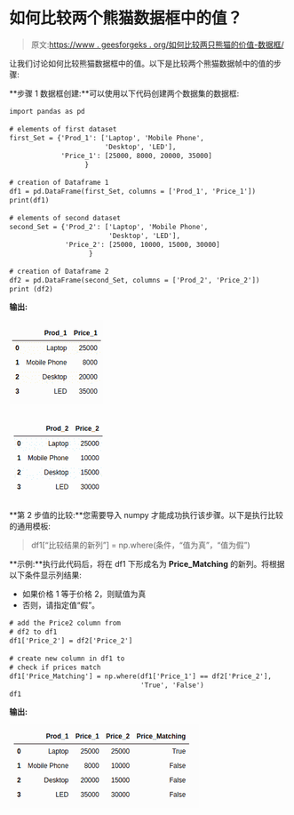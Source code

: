 # 如何比较两个熊猫数据框中的值？

> 原文:[https://www . geesforgeks . org/如何比较两只熊猫的价值-数据框/](https://www.geeksforgeeks.org/how-to-compare-values-in-two-pandas-dataframes/)

让我们讨论如何比较熊猫数据框中的值。以下是比较两个熊猫数据帧中的值的步骤:

**步骤 1 数据框创建:**可以使用以下代码创建两个数据集的数据框:

```
import pandas as pd

# elements of first dataset
first_Set = {'Prod_1': ['Laptop', 'Mobile Phone', 
                        'Desktop', 'LED'],
             'Price_1': [25000, 8000, 20000, 35000]
                   }

# creation of Dataframe 1
df1 = pd.DataFrame(first_Set, columns = ['Prod_1', 'Price_1'])
print(df1)

# elements of second dataset
second_Set = {'Prod_2': ['Laptop', 'Mobile Phone',
                         'Desktop', 'LED'],
              'Price_2': [25000, 10000, 15000, 30000]  
                    }

# creation of Dataframe 2
df2 = pd.DataFrame(second_Set, columns = ['Prod_2', 'Price_2'])
print (df2)
```

**输出:**

![pandas-comapre-value-2](img/32a83578435ee7dd26b5d9e1739e08a9.png)

![pandas-comapre-value-2](img/b109158b47b8c215fc1140c794b955c0.png)

**第 2 步值的比较:**您需要导入 numpy 才能成功执行该步骤。以下是执行比较的通用模板:

> df1[“比较结果的新列”] = np.where(条件，“值为真”，“值为假”)

**示例:**执行此代码后，将在 df1 下形成名为 **Price_Matching** 的新列。将根据以下条件显示列结果:

*   如果价格 1 等于价格 2，则赋值为真
*   否则，请指定值“假”。

```
# add the Price2 column from 
# df2 to df1
df1['Price_2'] = df2['Price_2'] 

# create new column in df1 to 
# check if prices match
df1['Price_Matching'] = np.where(df1['Price_1'] == df2['Price_2'],
                                 'True', 'False')  
df1
```

**输出:**

![pandas-comapre-value-3](img/d9a993ca1ad6e561d3e2cf04371350b8.png)